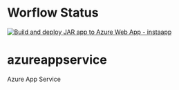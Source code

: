 # Worflow Status
[![Build and deploy JAR app to Azure Web App - instaapp](https://github.com/rahul8807/azureappservice/actions/workflows/main_instaapp.yml/badge.svg)](https://github.com/rahul8807/azureappservice/actions/workflows/main_instaapp.yml)

# azureappservice
Azure App Service
